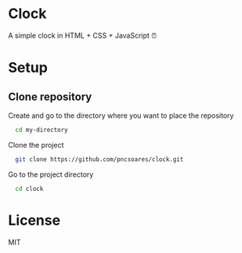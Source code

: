 # Clock

A simple clock in HTML + CSS + JavaScript ⏰

# Setup

## Clone repository

Create and go to the directory where you want to place the repository

```bash
  cd my-directory
```

Clone the project

```bash
  git clone https://github.com/pncsoares/clock.git
```

Go to the project directory

```bash
  cd clock
```

# License

MIT